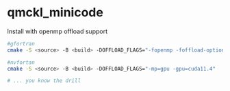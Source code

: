 # qmckl_minicode

Install with openmp offload support

```bash
#gfortran
cmake -S <source> -B <build> -DOFFLOAD_FLAGS="-fopenmp -foffload-options='-lm -lgfortran ...'"

#nvfortan
cmake -S <source> -B <build> -DOFFLOAD_FLAGS="-mp=gpu -gpu=cuda11.4"

# ... you know the drill
```
